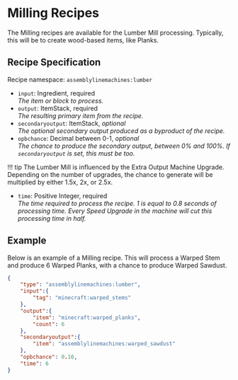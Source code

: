 # Milling Recipes

The Milling recipes are available for the Lumber Mill processing. Typically, this will be to create wood-based items, like Planks.

## Recipe Specification

Recipe namespace: `assemblylinemachines:lumber`

- `input`: Ingredient, required  
*The item or block to process.*
- `output`: ItemStack, required  
*The resulting primary item from the recipe.*
- `secondaryoutput`: ItemStack, *optional*  
*The optional secondary output produced as a byproduct of the recipe.*
- `opbchance`: Decimal between 0-1, *optional*  
*The chance to produce the secondary output, between 0% and 100%. If `secondaryoutput` is set, this must be too.*

!!! tip
    The Lumber Mill is influenced by the Extra Output Machine Upgrade. Depending on the number of upgrades, the chance to generate will be multiplied by either 1.5x, 2x, or 2.5x.

- `time`: Positive Integer, required  
*The time required to process the recipe. 1 is equal to 0.8 seconds of processing time. Every Speed Upgrade in the machine will cut this processing time in half.*

## Example

Below is an example of a Milling recipe. This will process a Warped Stem and produce 6 Warped Planks, with a chance to produce Warped Sawdust.

``` json
{
	"type": "assemblylinemachines:lumber",
	"input":{
		"tag": "minecraft:warped_stems"
	},
	"output":{
		"item": "minecraft:warped_planks",
		"count": 6
	},
	"secondaryoutput":{
		"item": "assemblylinemachines:warped_sawdust"
	},
	"opbchance": 0.10,
	"time": 6
}
```